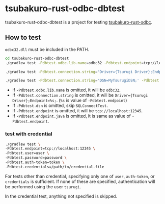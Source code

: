 # tsubakuro-rust-odbc-dbtest

tsubakuro-rust-odbc-dbtest is a project for testing [tsubakuro-rust-odbc](../tsubakuro-rust-odbc).

## How to test

`odbc32.dll` must be included in the PATH.

```bash
cd tsubakuro-rust-odbc-dbtest
./gradlew test -Pdbtest.odbc.lib.name=odbc32 -Pdbtest.endpoint=tcp://localhost:12345 -Pdbtest.endpoint.java=ipc:tsurugi
```

```bash
./gradlew test -Pdbtest.connection.string='Driver={Tsurugi Driver};Endpoint=tcp://localhost:12345;'
```

```bash
./gradlew test -Pdbtest.connection.string='DSN=MyTsurugiDSN;' -Pdbtest.dsn=MyTsurugiDSN
```

- If `-Pdbtest.odbc.lib.name` is omitted, it will be `odbc32`.
- If `-Pdbtest.connection.string` is omitted, it will be `Driver={Tsurugi Driver};Endpoint=%s;`. (`%s` is  value of `-Pdbtest.endpoint`)
- If `-Pdbtest.dsn` is omitted, skip `SQLConnectTest`.
- If `-Pdbtest.endpoint` is omitted, it will be `tcp://localhost:12345`.
- If `-Pdbtest.endpoint.java` is omitted, it is same as value of `-Pdbtest.endpoint`.

### test with credential

```bash
./gradlew test \
-Pdbtest.endpoint=tcp://localhost:12345 \
-Pdbtest.user=user \
-Pdbtest.password=password \
-Pdbtest.auth-token=token \
-Pdbtest.credentials=/path/to/credential-file
```

For tests other than credential, specifying only one of `user`, `auth-token`, or `credentials` is sufficient. If none of these are specified, authentication will be performed using the user `tsurugi`.

In the credential test, anything not specified is skipped.